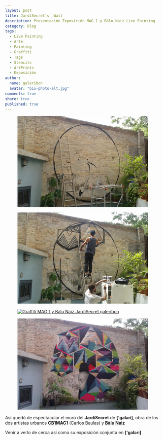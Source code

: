 ```yaml
---
layout: post
title: JardíSecret’s  Wall
description: Presentación Exposición MAG 1 y Bàlu Naiz Live Painting
category: blog
tags: 
  - Live Painting
  - Arte
  - Painting
  - Graffiti
  - Tags
  - Stencils
  - ArtPrints
  - Exposición
author: 
  name: galeribcn
  avatar: "bio-photo-alt.jpg"
comments: true
share: true
published: true
---
```


<div class="figure-group">
<figure>
	<a href="/images/1.jpg"><img src="/images/1.jpg" alt="Graffiti MAG 1 y Bàlu Naiz JardiSecret galeribcn"></a>
</figure>

<figure>
	<a href="/images/2.jpg"><img src="/images/2.jpg" alt="Graffiti MAG 1 y Bàlu Naiz JardiSecret galeribcn"></a>
</figure>

<figure>
	<a href="/images/3.jpg"><img src="/images/3.jpg" alt="Graffiti MAG 1 y Bàlu Naiz JardiSecret galeribcn"></a>
</figure>

<figure>
	<a href="/images/4.jpg"><img src="/images/4.jpg" alt="Graffiti MAG 1 y Bàlu Naiz JardiSecret galeribcn"></a>
</figure>
</div>


Así quedó de espectacular el muro del **JardíSecret** de **['galəri]**, obra de los dos artistas urbanos [**CB1MAG1**](http://www.galeribcn.com/articulos/Mag1.html "CB1MAG1") (Carlos Baulas) y [**Bàlu Naiz**](http://www.galeribcn.com/articulos/BaluNaiz.html "Bàlu Naiz") 

Venir a verlo de cerca así como su exposición conjunta en **['galəri]**
